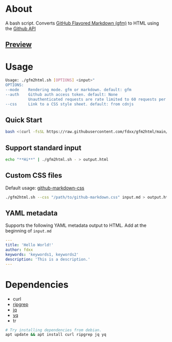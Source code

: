 # About
A bash script. Converts [GitHub Flavored Markdown (gfm)](https://docs.github.com/en/get-started/writing-on-github/getting-started-with-writing-and-formatting-on-github/about-writing-and-formatting-on-github) to HTML using the [Github API](https://docs.github.com/en/rest/markdown/markdown)

## [Preview](https://fdxx.github.io/gfm2html/helloworld.html)

# Usage
```bash
Usage: ./gfm2html.sh [OPTIONS] <input>"
OPTIONS:
--mode    Rendering mode. gfm or markdown. default: gfm
--auth    Github auth access token. default: None
          Unauthenticated requests are rate limited to 60 requests per hour.
--css     Link to a CSS style sheet. default: from cdnjs
```

## Quick Start
```bash
bash <(curl -fsSL https://raw.githubusercontent.com/fdxx/gfm2html/main/gfm2html.sh) input.md > output.html
```

## Support standard input
```bash
echo "**Hi**" | ./gfm2html.sh - > output.html
```

## Custom CSS files
Default usage: [github-markdown-css](https://github.com/sindresorhus/github-markdown-css)

```bash
./gfm2html.sh --css "/path/to/github-markdown.css" input.md > output.html
```

## YAML metadata
Supports the following YAML metadata output to HTML. Add at the beginning of `input.md`
```yaml
---
title: 'Hello World!'
author: fdxx
keywords: 'keywords1, keywords2'
description: 'This is a description.'
---
```

# Dependencies
- curl 
- [ripgrep](https://github.com/BurntSushi/ripgrep) 
- [jq](https://github.com/jqlang/jq) 
- [yq](https://github.com/mikefarah/yq) 
- tr

```bash
# Try installing dependencies from debian.
apt update && apt install curl ripgrep jq yq
```
